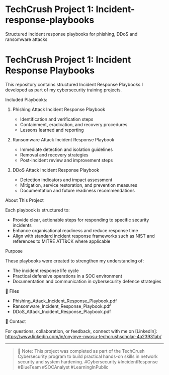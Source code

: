 # TechCrush Project 1: Incident-response-playbooks
Structured incident response playbooks for phishing, DDoS and ransomware attacks
# TechCrush Project 1: Incident Response Playbooks

This repository contains structured Incident Response Playbooks I developed as part of my cybersecurity training projects.

Included Playbooks:

1. Phishing Attack Incident Response Playbook  
   - Identification and verification steps  
   - Containment, eradication, and recovery procedures  
   - Lessons learned and reporting

2. Ransomware Attack Incident Response Playbook  
   - Immediate detection and isolation guidelines  
   - Removal and recovery strategies  
   - Post-incident review and improvement steps

3. DDoS Attack Incident Response Playbook  
   - Detection indicators and impact assessment  
   - Mitigation, service restoration, and prevention measures  
   - Documentation and future readiness recommendations


About This Project

Each playbook is structured to:

- Provide clear, actionable steps for responding to specific security incidents  
- Enhance organisational readiness and reduce response time  
- Align with standard incident response frameworks such as NIST and references to MITRE ATT&CK where applicable


Purpose

These playbooks were created to strengthen my understanding of:

- The incident response life cycle  
- Practical defensive operations in a SOC environment  
- Documentation and communication in cybersecurity defence strategies


📁 Files

- Phishing_Attack_Incident_Response_Playbook.pdf
- Ransomware_Incident_Response_Playbook.pdf
- DDoS_Attack_Incident_Response_Playbook.pdf


💙 Contact

For questions, collaboration, or feedback, connect with me on [LinkedIn]: https://www.linkedin.com/in/onyinye-nwosu-techcrushscholar-4a23931ab/

---
> 📂 Note: This project was completed as part of the TechCrush Cybersecurity program to build practical hands-on skills in network security and system hardening.
 #Cybersecurity #IncidentResponse #BlueTeam #SOCAnalyst #LearningInPublic
